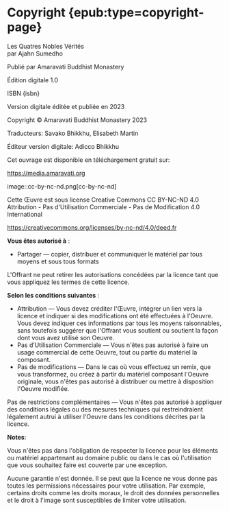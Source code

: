 # Copyright {epub:type=copyright-page}

Les Quatres Nobles Vérités  
par Ajahn Sumedho

Publié par Amaravati Buddhist Monastery

Édition digitale 1.0

ISBN {isbn}

Version digitale éditée et publiée en 2023

Copyright © Amaravati Buddhist Monastery 2023

Traducteurs: Savako Bhikkhu, Elisabeth Martin

Éditeur version digitale: Adicco Bhikkhu

Cet ouvrage est disponible en téléchargement gratuit sur:

https://media.amaravati.org

image::cc-by-nc-nd.png[cc-by-nc-nd]

Cette Œuvre est sous license Creative Commons CC BY-NC-ND 4.0
Attribution - Pas d'Utilisation Commerciale - Pas de Modification 4.0 International

https://creativecommons.org/licenses/by-nc-nd/4.0/deed.fr

**Vous êtes autorisé à** :

* Partager — copier, distribuer et communiquer le matériel par tous moyens et sous tous formats

L'Offrant ne peut retirer les autorisations concédées par la licence tant que vous appliquez les termes de cette licence.

**Selon les conditions suivantes** :

* Attribution — Vous devez créditer l'Œuvre, intégrer un lien vers la licence et indiquer si des modifications ont été effectuées à l'Oeuvre. Vous devez indiquer ces informations par tous les moyens raisonnables, sans toutefois suggérer que l'Offrant vous soutient ou soutient la façon dont vous avez utilisé son Oeuvre.
* Pas d’Utilisation Commerciale — Vous n'êtes pas autorisé à faire un usage commercial de cette Oeuvre, tout ou partie du matériel la composant.
* Pas de modifications — Dans le cas où vous effectuez un remix, que vous transformez, ou créez à partir du matériel composant l'Oeuvre originale, vous n'êtes pas autorisé à distribuer ou mettre à disposition l'Oeuvre modifiée.

Pas de restrictions complémentaires — Vous n'êtes pas autorisé à appliquer des conditions légales ou des mesures techniques qui restreindraient légalement autrui à utiliser l'Oeuvre dans les conditions décrites par la licence.

**Notes**:

Vous n'êtes pas dans l'obligation de respecter la licence pour les éléments ou matériel appartenant au domaine public ou dans le cas où l'utilisation que vous souhaitez faire est couverte par une exception.

Aucune garantie n'est donnée. Il se peut que la licence ne vous donne pas toutes les permissions nécessaires pour votre utilisation. Par exemple, certains droits comme les droits moraux, le droit des données personnelles et le droit à l'image sont susceptibles de limiter votre utilisation.